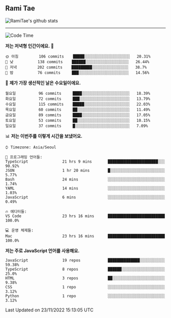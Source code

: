 ## Rami Tae

![RamiTae's github stats](https://github-readme-stats.vercel.app/api?username=RamiTae&show_icons=true&theme=tokyonight)

---
<!--START_SECTION:waka-->
![Code Time](http://img.shields.io/badge/Code%20Time-545%20hrs%205%20mins-blue)

**저는 저녁형 인간이에요. 🦉** 

```text
🌞 아침         106 commits    █████░░░░░░░░░░░░░░░░░░░░   20.31% 
🌆 낮　         138 commits    ██████░░░░░░░░░░░░░░░░░░░   26.44% 
🌃 저녁         202 commits    █████████░░░░░░░░░░░░░░░░   38.7% 
🌙 밤　         76 commits     ███░░░░░░░░░░░░░░░░░░░░░░   14.56%

```
📅 **제가 가장 생산적인 날은 수요일이에요.** 

```text
월요일          96 commits     ████░░░░░░░░░░░░░░░░░░░░░   18.39% 
화요일          72 commits     ███░░░░░░░░░░░░░░░░░░░░░░   13.79% 
수요일          115 commits    █████░░░░░░░░░░░░░░░░░░░░   22.03% 
목요일          60 commits     ██░░░░░░░░░░░░░░░░░░░░░░░   11.49% 
금요일          89 commits     ████░░░░░░░░░░░░░░░░░░░░░   17.05% 
토요일          53 commits     ██░░░░░░░░░░░░░░░░░░░░░░░   10.15% 
일요일          37 commits     █░░░░░░░░░░░░░░░░░░░░░░░░   7.09%

```


📊 **저는 이번주를 이렇게 시간을 보냈어요.** 

```text
⌚︎ Timezone: Asia/Seoul

💬 프로그래밍 언어들: 
TypeScript               21 hrs 9 mins       ██████████████████████░░░   90.92% 
JSON                     1 hr 20 mins        █░░░░░░░░░░░░░░░░░░░░░░░░   5.77% 
Bash                     24 mins             ░░░░░░░░░░░░░░░░░░░░░░░░░   1.74% 
YAML                     14 mins             ░░░░░░░░░░░░░░░░░░░░░░░░░   1.03% 
JavaScript               6 mins              ░░░░░░░░░░░░░░░░░░░░░░░░░   0.49%

🔥 에디터들: 
VS Code                  23 hrs 16 mins      █████████████████████████   100.0%

💻 운영 체제들: 
Mac                      23 hrs 16 mins      █████████████████████████   100.0%

```

**저는 주로 JavaScript 언어를 사용해요.** 

```text
JavaScript               19 repos            ██████████████░░░░░░░░░░░   59.38% 
TypeScript               8 repos             ██████░░░░░░░░░░░░░░░░░░░   25.0% 
HTML                     3 repos             ██░░░░░░░░░░░░░░░░░░░░░░░   9.38% 
CSS                      1 repo              ░░░░░░░░░░░░░░░░░░░░░░░░░   3.12% 
Python                   1 repo              ░░░░░░░░░░░░░░░░░░░░░░░░░   3.12%

```



 Last Updated on 23/11/2022 15:13:05 UTC
<!--END_SECTION:waka-->
